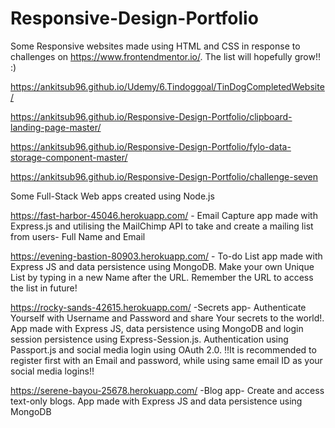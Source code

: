 # Responsive-Design-Portfolio

Some Responsive websites made using HTML and CSS in response to challenges on https://www.frontendmentor.io/. The list will hopefully grow!! :)

https://ankitsub96.github.io/Udemy/6.Tindoggoal/TinDogCompletedWebsite/

https://ankitsub96.github.io/Responsive-Design-Portfolio/clipboard-landing-page-master/

https://ankitsub96.github.io/Responsive-Design-Portfolio/fylo-data-storage-component-master/

https://ankitsub96.github.io/Responsive-Design-Portfolio/challenge-seven

Some Full-Stack Web apps created using Node.js

https://fast-harbor-45046.herokuapp.com/  - Email Capture app made with Express.js and utilising the MailChimp API to take and create a mailing list from users- Full Name and Email

https://evening-bastion-80903.herokuapp.com/  - To-do List app made with Express JS and data persistence using MongoDB. Make your own Unique List by typing in a new Name after the URL. Remember the URL to access the list in future!

https://rocky-sands-42615.herokuapp.com/   -Secrets app- Authenticate Yourself with Username and Password and share Your secrets to the world!.
                                            App made with Express JS, data persistence using MongoDB and login session persistence using Express-Session.js. Authentication using Passport.js and social media login using OAuth 2.0.
                                            !!It is recommended to register first with an Email and password, while using same email ID as your social media logins!!

https://serene-bayou-25678.herokuapp.com/   -Blog app- Create and access text-only blogs. App made with Express JS and data persistence using MongoDB


